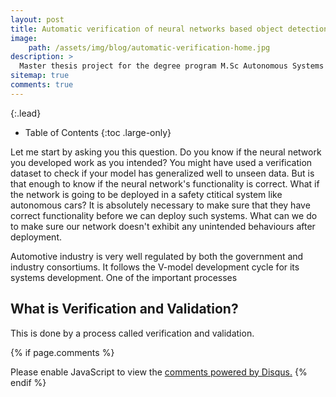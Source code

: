 ```yaml
---
layout: post
title: Automatic verification of neural networks based object detection modules
image:
    path: /assets/img/blog/automatic-verification-home.jpg
description: >
  Master thesis project for the degree program M.Sc Autonomous Systems in colloboration with ThoughtWorks
sitemap: true
comments: true
---
```

{:.lead}

- Table of Contents
{:toc .large-only}

Let me start by asking you this question. Do you know if the neural network you developed work as you intended? You might have used a verification dataset to check if your model has generalized well to unseen data. But is that enough to know if the neural network's functionality is correct. What if the network is going to be deployed in a safety ctitical system like autonomous cars? It is absolutely necessary to make sure that they have correct functionality before we can deploy such systems. What can we do to make sure our network doesn't exhibit any unintended behaviours after deployment.

Automotive industry is very well regulated by both the government and industry consortiums. It follows the V-model development cycle for its systems development. One of the important processes


## What is Verification and Validation?

This is done by a process called verification and validation.

{% if page.comments %}
<div id="disqus_thread"></div>
<script>
    /**
    *  RECOMMENDED CONFIGURATION VARIABLES: EDIT AND UNCOMMENT THE SECTION BELOW TO INSERT DYNAMIC VALUES FROM YOUR PLATFORM OR CMS.
    *  LEARN WHY DEFINING THESE VARIABLES IS IMPORTANT: https://disqus.com/admin/universalcode/#configuration-variables    */
    /*
    var disqus_config = function () {
    this.page.url = PAGE_URL;  // Replace PAGE_URL with your page's canonical URL variable
    this.page.identifier = PAGE_IDENTIFIER; // Replace PAGE_IDENTIFIER with your page's unique identifier variable
    };
    */
    (function() { // DON'T EDIT BELOW THIS LINE
    var d = document, s = d.createElement('script');
    s.src = 'https://ks-disqus-com.disqus.com/embed.js';
    s.setAttribute('data-timestamp', +new Date());
    (d.head || d.body).appendChild(s);
    })();
</script>
<noscript>Please enable JavaScript to view the <a href="https://disqus.com/?ref_noscript">comments powered by Disqus.</a></noscript>
{% endif %}